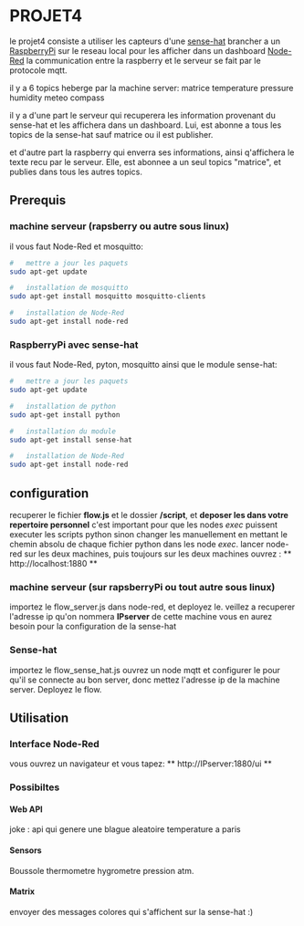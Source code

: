 # **PROJET4**

le projet4 consiste a utiliser les capteurs d'une [sense-hat](https://pythonhosted.org/sense-hat/) brancher a un [RaspberryPi](https://www.raspberrypi.com) sur le reseau local pour les afficher dans un dashboard [Node-Red](https://nodered.org)
la communication entre la raspberry et le serveur se fait par le protocole mqtt.

il y a 6 topics heberge par la machine server:
matrice
temperature
pressure
humidity
meteo
compass

il y a d'une part le serveur qui recuperera les information provenant du sense-hat et les affichera dans un dashboard. Lui, est abonne a tous les topics de la sense-hat sauf matrice ou il est publisher.

et d'autre part la raspberry qui enverra ses informations, ainsi q'affichera le texte recu par le serveur. Elle, est abonnee a un seul topics "matrice", et publies dans tous les autres topics.

## Prerequis

### machine serveur (rapsberry ou autre sous linux)

il vous faut Node-Red et mosquitto:
```bash
#   mettre a jour les paquets
sudo apt-get update

#   installation de mosquitto
sudo apt-get install mosquitto mosquitto-clients

#   installation de Node-Red
sudo apt-get install node-red
```

### RaspberryPi avec sense-hat

il vous faut Node-Red, pyton, mosquitto ainsi que le module sense-hat:
```bash
#   mettre a jour les paquets
sudo apt-get update

#   installation de python
sudo apt-get install python

#   installation du module
sudo apt-get install sense-hat

#   installation de Node-Red
sudo apt-get install node-red

```

## configuration

recuperer le fichier **flow.js** et le dossier **/script**, et **deposer les dans votre repertoire personnel**
c'est important pour que les nodes *exec* puissent executer les scripts python sinon changer les manuellement en mettant le chemin absolu de chaque fichier python dans les node *exec*.
lancer node-red sur les deux machines, puis toujours sur les deux machines ouvrez : ** http://localhost:1880  **



### machine serveur (sur rapsberryPi ou tout autre sous linux)

importez le flow_server.js dans node-red, et deployez le.
veillez a recuperer l'adresse ip qu'on nommera **IPserver** de cette machine vous en aurez besoin pour la configuration de la sense-hat

### Sense-hat

importez le flow_sense_hat.js
ouvrez un node mqtt et configurer le pour qu'il se connecte au bon server, donc mettez l'adresse ip de la machine server.
Deployez le flow.

## Utilisation

### Interface Node-Red
vous ouvrez un navigateur et vous tapez: ** http://IPserver:1880/ui **

### Possibiltes

#### Web API

joke : api qui genere une blague aleatoire
temperature a paris

#### Sensors

Boussole
thermometre
hygrometre
pression atm.

#### Matrix

envoyer des messages colores qui s'affichent sur la sense-hat :)



